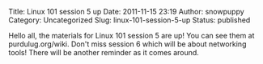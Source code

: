 Title: Linux 101 session 5 up
Date: 2011-11-15 23:19
Author: snowpuppy
Category: Uncategorized
Slug: linux-101-session-5-up
Status: published

Hello all, the materials for Linux 101 session 5 are up! You can see
them at purdulug.org/wiki. Don't miss session 6 which will be about
networking tools! There will be another reminder as it comes around.
